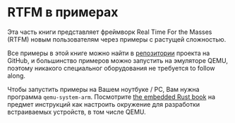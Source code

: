 # RTFM в примерах

Эта часть книги представляет фреймворк Real Time For the Masses (RTFM)
новым пользователям через примеры с растущей сложностью.

Все примеры в этой книге можно найти в [репозитории] проекта на GitHub,
и большинство примеров можно запустить на эмуляторе QEMU, поэтому никакого
специальног оборудования не требуется to follow along.

[репозитории]: https://github.com/japaric/cortex-m-rtfm

Чтобы запустить примеры на Вашем ноутбуке / PC, Вам нужна программа
`qemu-system-arm`. Посмотрите [the embedded Rust book] на предмет инструкций
как настроить окружение для разработки встраиваемых устройств, в том числе QEMU.

[the embedded Rust book]: https://rust-embedded.github.io/book/intro/install.html
